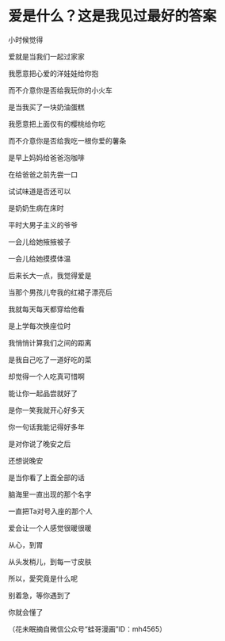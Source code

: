 # 爱是什么？这是我见过最好的答案

小时候觉得 

爱就是当我们一起过家家 

我愿意把心爱的洋娃娃给你抱 

而不介意你是否给我玩你的小火车 

是当我买了一块奶油蛋糕 

我愿意把上面仅有的樱桃给你吃 

而不介意你是否给我吃一根你爱的薯条 

是早上妈妈给爸爸泡咖啡 

在给爸爸之前先尝一口 

试试味道是否还可以 

是奶奶生病在床时 

平时大男子主义的爷爷 

一会儿给她掖掖被子 

一会儿给她摸摸体温 

后来长大一点，我觉得爱是 

当那个男孩儿夸我的红裙子漂亮后 

我就每天每天都穿给他看 

是上学每次换座位时 

我悄悄计算我们之间的距离 

是我自己吃了一道好吃的菜 

却觉得一个人吃真可惜啊 

能让你一起品尝就好了 

是你一笑我就开心好多天 

你一句话我能记得好多年 

是对你说了晚安之后 

还想说晚安 

是当你看了上面全部的话 

脑海里一直出现的那个名字 

一直把Ta对号入座的那个人 

爱会让一个人感觉很暖很暖 

从心，到胃 

从头发梢儿，到每一寸皮肤 

所以，愛究竟是什么呢 

别着急，等你遇到了 

你就会懂了 

（花未眠摘自微信公众号“蛙哥漫画”ID：mh4565）